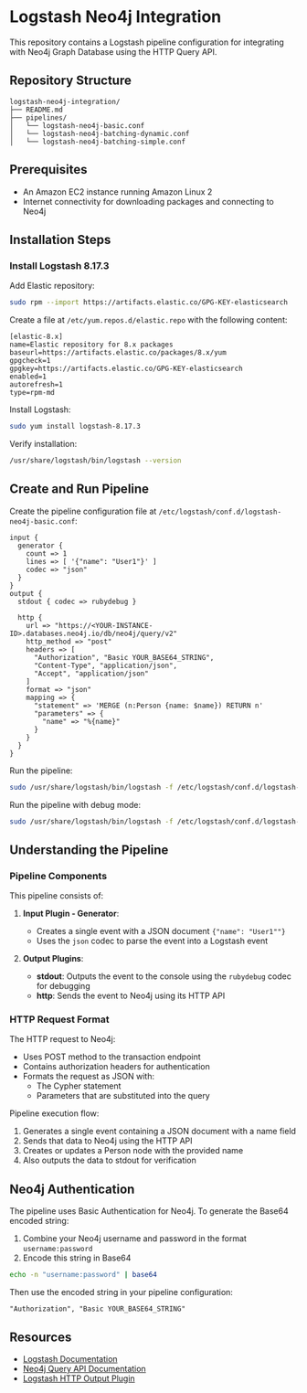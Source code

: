 # Logstash Neo4j Integration

This repository contains a Logstash pipeline configuration for integrating with Neo4j Graph Database using the HTTP Query API.

## Repository Structure

```
logstash-neo4j-integration/
├── README.md
├── pipelines/
│   └── logstash-neo4j-basic.conf
│   └── logstash-neo4j-batching-dynamic.conf
│   └── logstash-neo4j-batching-simple.conf
```

## Prerequisites

- An Amazon EC2 instance running Amazon Linux 2
- Internet connectivity for downloading packages and connecting to Neo4j

## Installation Steps

### Install Logstash 8.17.3

Add Elastic repository:
```bash
sudo rpm --import https://artifacts.elastic.co/GPG-KEY-elasticsearch
```

Create a file at `/etc/yum.repos.d/elastic.repo` with the following content:
```
[elastic-8.x]
name=Elastic repository for 8.x packages
baseurl=https://artifacts.elastic.co/packages/8.x/yum
gpgcheck=1
gpgkey=https://artifacts.elastic.co/GPG-KEY-elasticsearch
enabled=1
autorefresh=1
type=rpm-md
```

Install Logstash:
```bash
sudo yum install logstash-8.17.3
```

Verify installation:
```bash
/usr/share/logstash/bin/logstash --version
```

## Create and Run Pipeline

Create the pipeline configuration file at `/etc/logstash/conf.d/logstash-neo4j-basic.conf`:

```
input {
  generator {
    count => 1
    lines => [ '{"name": "User1"}' ]
    codec => "json"
  }
}
output {
  stdout { codec => rubydebug }
  
  http {
    url => "https://<YOUR-INSTANCE-ID>.databases.neo4j.io/db/neo4j/query/v2"
    http_method => "post"
    headers => [
      "Authorization", "Basic YOUR_BASE64_STRING",
      "Content-Type", "application/json",
      "Accept", "application/json"
    ]
    format => "json"
    mapping => {
      "statement" => 'MERGE (n:Person {name: $name}) RETURN n'
      "parameters" => {
        "name" => "%{name}"
      }
    }
  }
}
```

Run the pipeline:
```bash
sudo /usr/share/logstash/bin/logstash -f /etc/logstash/conf.d/logstash-neo4j-basic.conf
```
Run the pipeline with debug mode:
```bash
sudo /usr/share/logstash/bin/logstash -f /etc/logstash/conf.d/logstash-neo4j-basic.conf --log.level=debug
```

## Understanding the Pipeline

### Pipeline Components

This pipeline consists of:

1. **Input Plugin - Generator**:
   - Creates a single event with a JSON document `{"name": "User1""}`
   - Uses the `json` codec to parse the event into a Logstash event

2. **Output Plugins**:
   - **stdout**: Outputs the event to the console using the `rubydebug` codec for debugging
   - **http**: Sends the event to Neo4j using its HTTP API

### HTTP Request Format

The HTTP request to Neo4j:
- Uses POST method to the transaction endpoint
- Contains authorization headers for authentication
- Formats the request as JSON with:
  - The Cypher statement 
  - Parameters that are substituted into the query

Pipeline execution flow:
1. Generates a single event containing a JSON document with a name field
2. Sends that data to Neo4j using the HTTP API
3. Creates or updates a Person node with the provided name
4. Also outputs the data to stdout for verification

## Neo4j Authentication

The pipeline uses Basic Authentication for Neo4j. To generate the Base64 encoded string:

1. Combine your Neo4j username and password in the format `username:password`
2. Encode this string in Base64

```bash
echo -n "username:password" | base64
```

Then use the encoded string in your pipeline configuration:
```
"Authorization", "Basic YOUR_BASE64_STRING"
```

## Resources

- [Logstash Documentation](https://www.elastic.co/guide/en/logstash/current/index.html)
- [Neo4j Query API Documentation](https://neo4j.com/docs/query-api/current/)
- [Logstash HTTP Output Plugin](https://www.elastic.co/guide/en/logstash/current/plugins-outputs-http.html)